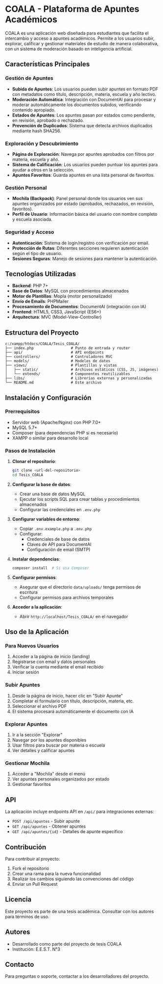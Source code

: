 # COALA - Plataforma de Apuntes Académicos

COALA es una aplicación web diseñada para estudiantes que facilita el intercambio y acceso a apuntes académicos. Permite a los usuarios subir, explorar, calificar y gestionar materiales de estudio de manera colaborativa, con un sistema de moderación basado en inteligencia artificial.

## Características Principales

### Gestión de Apuntes
- **Subida de Apuntes**: Los usuarios pueden subir apuntes en formato PDF con metadatos como título, descripción, materia, escuela y año lectivo.
- **Moderación Automática**: Integración con DocumentAI para procesar y moderar automáticamente los documentos subidos, verificando contenido apropiado.
- **Estados de Apuntes**: Los apuntes pasan por estados como pendiente, en revisión, aprobado o rechazado.
- **Prevención de Duplicados**: Sistema que detecta archivos duplicados mediante hash SHA256.

### Exploración y Descubrimiento
- **Página de Exploración**: Navega por apuntes aprobados con filtros por materia, escuela y año.
- **Sistema de Calificación**: Los usuarios pueden puntuar los apuntes para ayudar a otros en la selección.
- **Apuntes Favoritos**: Guarda apuntes en una lista personal de favoritos.

### Gestión Personal
- **Mochila (Backpack)**: Panel personal donde los usuarios ven sus apuntes organizados por estado (aprobados, rechazados, en revisión, favoritos).
- **Perfil de Usuario**: Información básica del usuario con nombre completo y escuela asociada.

### Seguridad y Acceso
- **Autenticación**: Sistema de login/registro con verificación por email.
- **Protección de Rutas**: Diferentes secciones requieren autenticación según el tipo de usuario.
- **Sesiones Seguras**: Manejo de sesiones para mantener la autenticación.

## Tecnologías Utilizadas

- **Backend**: PHP 7+
- **Base de Datos**: MySQL con procedimientos almacenados
- **Motor de Plantillas**: Mopla (motor personalizado)
- **Envío de Emails**: PHPMailer
- **Procesamiento de Documentos**: DocumentAI (integración con IA)
- **Frontend**: HTML5, CSS3, JavaScript (ES6+)
- **Arquitectura**: MVC (Model-View-Controller)

## Estructura del Proyecto

```
c:/xampp/htdocs/COALA/Tesis_COALA/
├── index.php                 # Punto de entrada y router
├── api/                      # API endpoints
├── controllers/              # Controladores MVC
├── models/                   # Modelos de datos
├── views/                    # Plantillas y vistas
│   ├── static/               # Archivos estáticos (CSS, JS, imágenes)
│   └── extends/              # Componentes reutilizables
├── libs/                     # Librerías externas y personalizadas
└── README.md                 # Este archivo
```

## Instalación y Configuración

### Prerrequisitos
- Servidor web (Apache/Nginx) con PHP 7.0+
- MySQL 5.7+
- Composer (para dependencias PHP si es necesario)
- XAMPP o similar para desarrollo local

### Pasos de Instalación

1. **Clonar el repositorio**:
   ```bash
   git clone <url-del-repositorio>
   cd Tesis_COALA
   ```

2. **Configurar la base de datos**:
   - Crear una base de datos MySQL
   - Ejecutar los scripts SQL para crear tablas y procedimientos almacenados
   - Configurar las credenciales en `.env.php`

3. **Configurar variables de entorno**:
   - Copiar `.env.example.php` a `.env.php`
   - Configurar:
     - Credenciales de base de datos
     - Claves de API para DocumentAI
     - Configuración de email (SMTP)

4. **Instalar dependencias**:
   ```bash
   composer install  # Si usa Composer
   ```

5. **Configurar permisos**:
   - Asegurar que el directorio `data/uploads/` tenga permisos de escritura
   - Configurar permisos para archivos temporales

6. **Acceder a la aplicación**:
   - Abrir `http://localhost/Tesis_COALA/` en el navegador

## Uso de la Aplicación

### Para Nuevos Usuarios
1. Acceder a la página de inicio (landing)
2. Registrarse con email y datos personales
3. Verificar la cuenta mediante el email recibido
4. Iniciar sesión

### Subir Apuntes
1. Desde la página de inicio, hacer clic en "Subir Apunte"
2. Completar el formulario con título, descripción, materia, etc.
3. Seleccionar el archivo PDF
4. El sistema procesará automáticamente el documento con IA

### Explorar Apuntes
1. Ir a la sección "Explorar"
2. Navegar por los apuntes disponibles
3. Usar filtros para buscar por materia o escuela
4. Ver detalles y calificar apuntes

### Gestionar Mochila
1. Acceder a "Mochila" desde el menú
2. Ver apuntes personales organizados por estado
3. Gestionar favoritos

## API

La aplicación incluye endpoints API en `/api/` para integraciones externas:

- `POST /api/apuntes` - Subir apunte
- `GET /api/apuntes` - Obtener apuntes
- `GET /api/apuntes/{id}` - Detalles de apunte específico

## Contribución

Para contribuir al proyecto:

1. Fork el repositorio
2. Crear una rama para la nueva funcionalidad
3. Realizar los cambios siguiendo las convenciones del código
4. Enviar un Pull Request

## Licencia

Este proyecto es parte de una tesis académica. Consultar con los autores para términos de uso.

## Autores

- Desarrollado como parte del proyecto de tesis COALA
- Institución: E.E.S.T. N°3

## Contacto

Para preguntas o soporte, contactar a los desarrolladores del proyecto.
